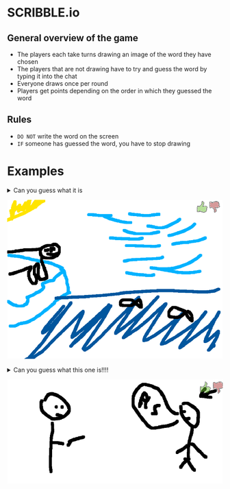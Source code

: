 # SCRIBBLE.io
## General overview of the game
- The players each take turns drawing an image of the word they have chosen
- The players that are not drawing have to try and guess the word by typing it into the chat
- Everyone draws once per round
- Players get points depending on the order in which they guessed the word
## Rules
- `DO NOT` write the word on the screen
- `IF` someone has guessed the word, you have to stop drawing

# Examples

<details>
    <summary>Can you guess what it is </summary>
    <details>
        <summary> It's an animal that lives in antartic</summary>
            It's a bear!!!!
    </details>
</details>

![Bear](Image/bear.png)


<details>
    <summary>Can you guess what this one is!!!! </summary>
    <details>
        <summary> It's a robbery, who's saying pls</summary>
            His a victim!!!!
    </details>
</details>

![victim](Image/victim.png)